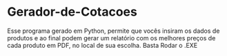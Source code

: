 # Gerador-de-Cotacoes
Esse programa gerado em Python, permite que vocês insiram os dados de produtos e ao final podem gerar um relatório com os melhores preços de cada produto em PDF, no local de sua escolha. Basta Rodar o .EXE
